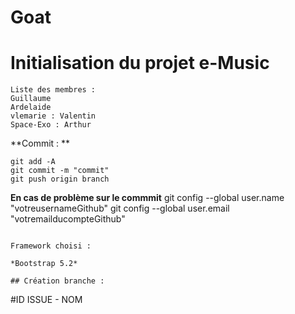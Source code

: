 # Goat
# Initialisation du projet e-Music

```
Liste des membres : 
Guillaume
Ardelaide 
vlemarie : Valentin 
Space-Exo : Arthur 
```
**Commit : **
```
git add -A
git commit -m "commit"
git push origin branch 
```
**En cas de problème sur le commmit**
git config --global user.name "votreusernameGithub" 
git config --global user.email "votremailducompteGithub"
```

Framework choisi : 

*Bootstrap 5.2*

## Création branche :
```
#ID ISSUE - NOM

